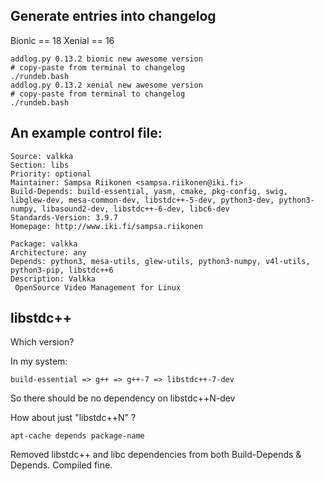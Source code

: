 
## Generate entries into changelog

Bionic == 18
Xenial == 16

```
addlog.py 0.13.2 bionic new awesome version
# copy-paste from terminal to changelog
./rundeb.bash
addlog.py 0.13.2 xenial new awesome version
# copy-paste from terminal to changelog
./rundeb.bash
```

## An example control file:

```
Source: valkka
Section: libs
Priority: optional
Maintainer: Sampsa Riikonen <sampsa.riikonen@iki.fi>
Build-Depends: build-essential, yasm, cmake, pkg-config, swig, libglew-dev, mesa-common-dev, libstdc++-5-dev, python3-dev, python3-numpy, libasound2-dev, libstdc++-6-dev, libc6-dev
Standards-Version: 3.9.7
Homepage: http://www.iki.fi/sampsa.riikonen

Package: valkka
Architecture: any
Depends: python3, mesa-utils, glew-utils, python3-numpy, v4l-utils, python3-pip, libstdc++6
Description: Valkka
 OpenSource Video Management for Linux
```

## libstdc++

Which version?

In my system:
```
build-essential => g++ => g++-7 => libstdc++-7-dev
```

So there should be no dependency on libstdc++N-dev

How about just "libstdc++N" ?

```
apt-cache depends package-name
```

Removed libstdc++ and libc dependencies from both Build-Depends & Depends.  Compiled fine.




